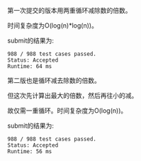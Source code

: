 第一次提交的版本用两重循环减除数的倍数。

时间复杂度为O(log(n)*log(n))。

submit的结果为:
```
988 / 988 test cases passed.
Status: Accepted
Runtime: 64 ms
```

第二版也是循环减去除数的倍数。

但这次先计算出最大的倍数，然后再往小的减。

故仅需一重循环。时间复杂度为O(log(n))。

submit的结果为:
```
988 / 988 test cases passed.
Status: Accepted
Runtime: 56 ms
```
